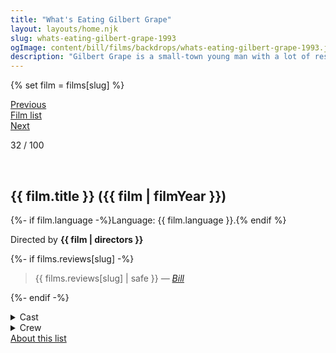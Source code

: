 ```yaml
---
title: "What's Eating Gilbert Grape"
layout: layouts/home.njk
slug: whats-eating-gilbert-grape-1993
ogImage: content/bill/films/backdrops/whats-eating-gilbert-grape-1993.jpg
description: "Gilbert Grape is a small-town young man with a lot of responsibility. Chief among his concerns are his mother, who is so overweight that she can't leave the house, and his mentally impaired younger brother, Arnie, who has a knack for finding trouble. Settled into a job at a grocery store and an ongoing affair with local woman Betty Carver, Gilbert finally has his life shaken up by the free-spirited Becky."
---
```


{% set film = films[slug] %}

<nav class="films">
  <div class="prev">
    <a href="../the-fugitive-1993"><i class="fa-solid fa-chevron-left fa-xs"></i> Previous</a>
  </div>
  <div>
    <a href="../">Film list</a>
  </div>
  <div class="next">
    <a href="../four-weddings-and-a-funeral-1994">Next <i class="fa-solid fa-chevron-right fa-xs"></i></a>
  </div>
</nav>

<p>32 / 100</p>

<article class="film slug-whats-eating-gilbert-grape-1993">
  <div class="backdrop-and-poster">
    <img class="poster" src="../films/posters/{{ slug }}.jpg" alt="">
    <img class="backdrop" src="../films/backdrops/{{ slug }}.jpg" alt="">
  </div>

  <h1>{{ film.title }} ({{ film | filmYear }})</h1>

  <p>
    {%- if film.language -%}Language: {{ film.language }}.{% endif %}
    
  </p>

  <p class="director">
    Directed by <strong>{{ film | directors }}</strong>
  </p>

  {%- if films.reviews[slug] -%}
    <blockquote> 
      {{ films.reviews[slug] | safe }} <em>—&nbsp;<a href="/bill">Bill</a></em>
    </blockquote> 
  {%- endif -%}

  <details>
    <summary>
      Cast
    </summary>
  <ul>
    {%- for cast in film.credits.cast -%}
      <li>
        {{ cast.name }} as <em>{{ cast.character }}</em>
      </li>
    {%- endfor -%}
  </ul>
  </details>

  <details>
    <summary>
      Crew
    </summary>
    <ul>
      {%- for crew in film.credits.crew -%}
        <li>
          {{ crew.name }} &mdash; <em>{{ crew.job }}</em>
        </li>
      {%- endfor -%}
    </ul>
  </details>
  
</article>
<footer>
  <a href="../about">About this list</a>
</footer>
